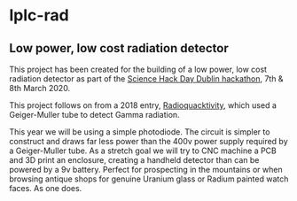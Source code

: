 lplc-rad
========
Low power, low cost radiation detector
--------------------------------------

This project has been created for the building of a low power, low cost radiation detector as part of the [Science Hack Day Dublin hackathon](http://sciencehackdaydublin.com/), 7th & 8th March 2020. 

This project follows on from a 2018 entry, [Radioquacktivity](http://sciencehackdaydublin.com/finished-project-submit-page-submission-5/), which used a Geiger-Muller tube to detect Gamma radiation. 



This year we will be using a simple photodiode. The circuit is simpler to construct and draws far less power than the 400v power supply required by a Geiger-Muller tube. As a stretch goal we will try to CNC machine a PCB and 3D print an enclosure, creating a handheld detector than can be powered by a 9v battery. Perfect for prospecting in the mountains or when browsing antique shops for genuine Uranium glass or Radium painted watch faces. As one does.

